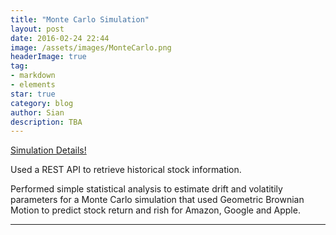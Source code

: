 ```yaml
---
title: "Monte Carlo Simulation"
layout: post
date: 2016-02-24 22:44
image: /assets/images/MonteCarlo.png
headerImage: true
tag:
- markdown
- elements
star: true
category: blog
author: Sian
description: TBA
---
```


[Simulation Details!][1]

Used a REST API to retrieve historical stock information. 

Performed simple statistical analysis to estimate drift and volatitily parameters for a Monte Carlo simulation that used Geometric Brownian Motion to predict stock return and rish for Amazon, Google and Apple.



---



[1]: https://github.com/Siaan/MonteCarloSimulation

